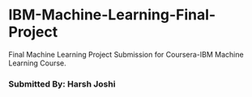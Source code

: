 # IBM-Machine-Learning-Final-Project
Final Machine Learning Project Submission for Coursera-IBM Machine Learning Course.
### Submitted By: Harsh Joshi
